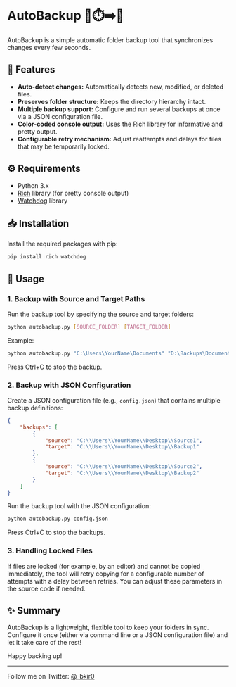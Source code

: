 # AutoBackup 📂⏱️➡️📂

AutoBackup is a simple automatic folder backup tool that synchronizes changes every few seconds.

## 🚀 Features

- **Auto-detect changes:** Automatically detects new, modified, or deleted files.
- **Preserves folder structure:** Keeps the directory hierarchy intact.
- **Multiple backup support:** Configure and run several backups at once via a JSON configuration file.
- **Color-coded console output:** Uses the Rich library for informative and pretty output.
- **Configurable retry mechanism:** Adjust reattempts and delays for files that may be temporarily locked.

## ⚙️ Requirements

- Python 3.x
- [Rich](https://github.com/willmcgugan/rich) library (for pretty console output)
- [Watchdog](https://github.com/gorakhargosh/watchdog) library

## 📥 Installation

Install the required packages with pip:

```bash
pip install rich watchdog
```

## 🔧 Usage

### 1. Backup with Source and Target Paths

Run the backup tool by specifying the source and target folders:

```bash
python autobackup.py [SOURCE_FOLDER] [TARGET_FOLDER]
```

Example:

```bash
python autobackup.py "C:\Users\YourName\Documents" "D:\Backups\Documents_backup"
```

Press Ctrl+C to stop the backup.

### 2. Backup with JSON Configuration

Create a JSON configuration file (e.g., `config.json`) that contains multiple backup definitions:

```json
{
    "backups": [
        {
            "source": "C:\\Users\\YourName\\Desktop\\Source1",
            "target": "C:\\Users\\YourName\\Desktop\\Backup1"
        },
        {
            "source": "C:\\Users\\YourName\\Desktop\\Source2",
            "target": "C:\\Users\\YourName\\Desktop\\Backup2"
        }
    ]
}
```

Run the backup tool with the JSON configuration:

```bash
python autobackup.py config.json
```

Press Ctrl+C to stop the backups.

### 3. Handling Locked Files

If files are locked (for example, by an editor) and cannot be copied immediately, the tool will retry copying for a configurable number of attempts with a delay between retries. You can adjust these parameters in the source code if needed.

## ✨ Summary

AutoBackup is a lightweight, flexible tool to keep your folders in sync. Configure it once (either via command line or a JSON configuration file) and let it take care of the rest!

Happy backing up!

---

Follow me on Twitter: [@_bkir0](https://x.com/_bkir0)